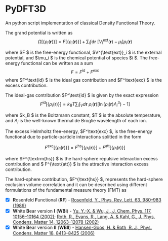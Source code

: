 # PyDFT3D
An python script implementation of classical Density Functional Theory.

The grand potential is written as 
$$ \Omega[\{\rho_i (\boldsymbol{r})\}] = F[\{\rho_i (\boldsymbol{r})\}] + \sum_i \int \text{d}\boldsymbol{r}\ \left[ V^\text{ext}_i(\boldsymbol{r}) - \mu_i \right]\rho_i(\boldsymbol{r})$$

where $F $ is the free-energy functional, $V^{\text{ext}}_i $ is the external potential, and $\mu_i $ is the chemical potential of species $i $. The free-energy functional  can be written as a sum 
$$F = F^\text{id} + F^\text{exc}$$
where $F^\text{id} $ is the ideal gas contribution and $F^\text{exc} $ is the excess contribution.

The ideal-gas contribution $F^\text{id} $ is given by the exact expression
$$F^\text{id}[\{\rho_i (\boldsymbol{r})\}] = k_B T\sum_i \int_{V} d\boldsymbol{r}\ \rho_i(\boldsymbol{r})[\ln(\rho_i (\boldsymbol{r})\Lambda_i^3)-1]$$

where $k_B $ is the Boltzmann constant, $T $ is the absolute temperature, and $\Lambda_i$ is the well-known thermal de Broglie wavelength of each ion.

The excess Helmholtz free-energy, $F^\text{exc} $, is the free-energy functional due to particle-particle interactions splitted in the form

$$F^\text{exc}[\{\rho_i(\boldsymbol{r})\}] = F^\text{hs}[\{\rho_i(\boldsymbol{r})\}] + F^\text{att}[\{\rho_i(\boldsymbol{r})\}]$$

where $F^{\textrm{hs}} $ is the hard-sphere repulsive interaction excess contribution and $ F^{\text{att}} $ is the attractive interaction excess contribution. 

The hard-sphere contribution, $F^{\text{hs}} $, represents the hard-sphere exclusion volume correlation and it can be described using different formulations of the fundamental measure theory (FMT) as

- [x] **R**osenfeld **F**unctional (**RF**) - [Rosenfeld, Y., Phys. Rev. Lett. 63, 980–983 (1989)](https://link.aps.org/doi/10.1103/PhysRevLett.63.980)
- [x] **W**hite **B**ear version **I** (**WBI**) - [Yu, Y.-X. & Wu, J., J. Chem. Phys. 117, 10156–10164 (2002)](http://aip.scitation.org/doi/10.1063/1.1520530); [Roth, R., Evans, R., Lang, A. & Kahl, G., J. Phys. Condens. Matter 14, 12063–12078 (2002)](https://iopscience.iop.org/article/10.1088/0953-8984/14/46/313)
- [x] **W**hite **B**ear version **II** (**WBII**) - [Hansen-Goos, H. & Roth, R. J., Phys. Condens. Matter 18, 8413–8425 (2006)](https://iopscience.iop.org/article/10.1088/0953-8984/18/37/002)
